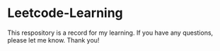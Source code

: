 # Leetcode-Learning
This respository is a record for my learning. If you have any questions, please let me know. Thank you! 
